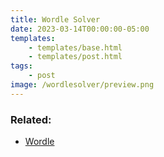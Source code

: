 ```yaml
---
title: Wordle Solver
date: 2023-03-14T00:00:00-05:00
templates:
    - templates/base.html
    - templates/post.html
tags:
    - post
image: /wordlesolver/preview.png
---
```


<div id="wordleForm" data-component=""></div>

### Related:

-   [Wordle](/wordle)
